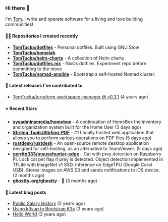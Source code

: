 ### Hi there 👋

I'm [Tom](https://tomwithers.dev), I write and operate software for a living and love building communities! 

#### 👨‍💻 Repositories I created recently
- **[TomTucka/dotfiles](https://github.com/TomTucka/dotfiles)** - Personal dotfiles. Built using  GNU Stow
- **[TomTucka/homelab](https://github.com/TomTucka/homelab)**
- **[TomTucka/helm-charts](https://github.com/TomTucka/helm-charts)** - A collection of Helm charts
- **[TomTucka/dotfiles.nix](https://github.com/TomTucka/dotfiles.nix)** - NixOs dotfiles. Experiment repo before committing to the move
- **[TomTucka/nomad-ansible](https://github.com/TomTucka/nomad-ansible)** - Bootstrap a self-hosted Nomad cluster.

#### 🚀 Latest releases I've contributed to


- [TomTucka/terraform-workspace-manager @ v0.3.1](https://github.com/TomTucka/terraform-workspace-manager/releases/tag/v0.3.1) (4 years ago)

#### ⭐ Recent Stars


- **[sysadminsmedia/homebox](https://github.com/sysadminsmedia/homebox)** - A continuation of HomeBox the inventory and organization system built for the Home User (3 days ago)
- **[Stirling-Tools/Stirling-PDF](https://github.com/Stirling-Tools/Stirling-PDF)** - #1 Locally hosted web application that allows you to perform various operations on PDF files (5 days ago)
- **[rustdesk/rustdesk](https://github.com/rustdesk/rustdesk)** - An open-source remote desktop application designed for self-hosting, as an alternative to TeamViewer. (5 days ago)
- **[gerrito333/mousehunter-edge](https://github.com/gerrito333/mousehunter-edge)** - Cat with prey detection on Raspberry Pi. Lock cat pet flap if prey is detected. Object detection implemented in TFLite with ImageNet v1 SSD. Inference on EdgeTPU (Google Coral USB). Stores images on AWS S3 and sends notifications to iOS device. (2 months ago)
- **[ghostty-org/ghostty](https://github.com/ghostty-org/ghostty)** - 👻 (3 months ago)

#### 📄 Latest blog posts
- [Public Salary History](https://tomwithers.dev/posts/public-salary-history/) (2 years ago)
- [Using k3sup to Bootstrap K3s](https://tomwithers.dev/posts/k3s-bootstrap/) (3 years ago)
- [Hello World](https://tomwithers.dev/posts/hello-world/) (3 years ago)
